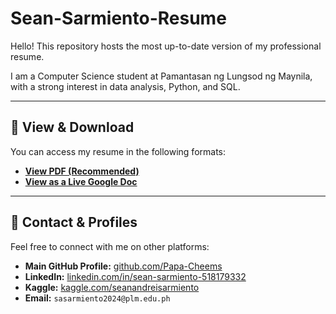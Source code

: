 # Sean-Sarmiento-Resume
Hello! This repository hosts the most up-to-date version of my professional resume.

I am a Computer Science student at Pamantasan ng Lungsod ng Maynila, with a strong interest in data analysis, Python, and SQL.

---

## 📄 View & Download

You can access my resume in the following formats:

* [**View PDF (Recommended)**](./Sean%20Andrei%20Sarmiento%20-%20Resume.pdf)
* [**View as a Live Google Doc**](https://docs.google.com/document/d/1rTTnTBzRcVQuRYHFwyUCacs7JKhn2hKhLlo_0SbuA6Q/edit?usp=sharing)

---

## 💬 Contact & Profiles

Feel free to connect with me on other platforms:

* **Main GitHub Profile:** [github.com/Papa-Cheems](https://github.com/Papa-Cheems)
* **LinkedIn:** [linkedin.com/in/sean-sarmiento-518179332](https://www.linkedin.com/in/sean-sarmiento-518179332/)
* **Kaggle:** [kaggle.com/seanandreisarmiento](https://www.kaggle.com/seanandreisarmiento)
* **Email:** `sasarmiento2024@plm.edu.ph`
